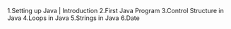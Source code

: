 1.Setting up Java | Introduction
2.First Java Program
3.Control Structure in Java
4.Loops in Java
5.Strings in Java
6.Date
